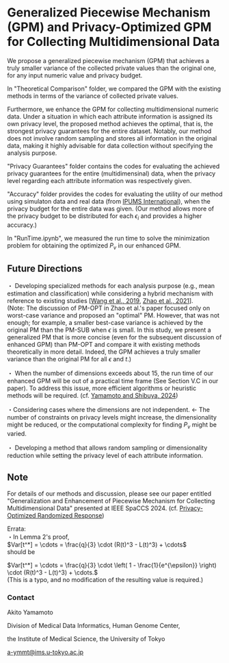 # Generalized Piecewise Mechanism (GPM) and Privacy-Optimized GPM for Collecting Multidimensional Data

We propose a generalized piecewise mechanism (GPM) that achieves a truly smaller variance of the collected private values than the original one, for any input numeric value and privacy budget.

In "Theoretical Comparison" folder, we compared the GPM with the existing methods in terms of the variance of collected private values.

Furthermore, we enhance the GPM for collecting multidimensional numeric data. Under a situation in which each attribute information is assigned its own privacy level, the proposed method achieves the optimal, that is, the strongest privacy guarantees for the entire dataset. Notably, our method does not involve random sampling and stores all information in the original data, making it highly advisable for data collection without specifying the analysis purpose.

"Privacy Guarantees" folder contains the codes for evaluating the achieved privacy guarantees for the entire (multidimensinal) data, when the privacy level regarding each attribute information was respectively given.

"Accuracy" folder provides the codes for evaluating the utility of our method using simulaton data and real data (from [IPUMS International](https://international.ipums.org/international/)), when the privacy budget for the entire data was given. (Our method allows more of the privacy budget to be distributed for each $\epsilon_i$ and provides a higher accuracy.)

In "RunTime.ipynb", we measured the run time to solve the minimization problem for obtaining the optimized $P_v$ in our enhanced GPM.


## Future Directions

・ Developing specialized methods for each analysis purpose (e.g., mean estimation and classification) while considering a hybrid mechanism with reference to existing studies [[Wang et al., 2019](https://doi.org/10.1109/ICDE.2019.00063), [Zhao et al., 2021](https://doi.org/10.1109/JIOT.2020.3037194)].  
(Note: The discussion of PM-OPT in Zhao et al.'s paper focused only on worst-case variance and proposed an "optimal" PM. However, that was not enough; for example, a smaller best-case variance is achieved by the original PM than the PM-SUB when $\epsilon$ is small. In this study, we present a generalized PM that is more concise (even for the subsequent discussion of enhanced GPM) than PM-OPT and compare it with existing methods theoretically in more detail. Indeed, the GPM achieves a truly smaller variance than the original PM for all $\epsilon$ and $t$.)

・ When the number of dimensions exceeds about $15$, the run time of our enhanced GPM will be out of a practical time frame (See Section V.C in our paper). To address this issue, more efficient algorithms or heuristic methods will be required. (cf. [Yamamoto and Shibuya, 2024](https://arxiv.org/abs/2402.07584))

・Considering cases where the dimensions are not independent. ← The number of constraints on privacy levels might increase, the dimensionality might be reduced, or the computational complexity for finding $P_v$ might be varied.

・ Developing a method that allows random sampling or dimensionality reduction while setting the privacy level of each attribute information.

## Note

For details of our methods and discussion, please see our paper entitled "Generalization and Enhancement of Piecewise Mechanism for Collecting Multidimensional Data" presented at IEEE SpaCCS 2024.
(cf. [Privacy-Optimized Randomized Response](https://github.com/ay0408/Optimized-RR))

Errata:  
・In Lemma 2's proof,  
$Var[t^*] = \cdots = \frac{q}{3} \cdot (R(t)^3 - L(t)^3) + \cdots$  
should be  

$Var[t^*] = \cdots = \frac{q}{3} \cdot \left( 1 - \frac{1}{e^{\epsilon}} \right) \cdot (R(t)^3 - L(t)^3) + \cdots.$  
(This is a typo, and no modification of the resulting value is required.)

### Contact
Akito Yamamoto

Division of Medical Data Informatics, Human Genome Center,

the Institute of Medical Science, the University of Tokyo

a-ymmt@ims.u-tokyo.ac.jp
